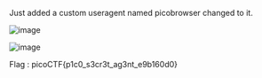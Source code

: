 Just added a custom useragent named picobrowser changed to it.

![image](https://github.com/aghogwarts/JTP23-WriteUps/assets/140229408/c180c3f9-6d93-4b02-b471-1d39e15c09b2)

![image](https://github.com/aghogwarts/JTP23-WriteUps/assets/140229408/ba9f980e-914b-4ab3-9ca0-181d626f5ee1)

Flag : picoCTF{p1c0_s3cr3t_ag3nt_e9b160d0}
